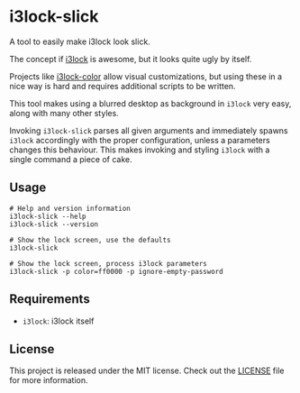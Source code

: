 # i3lock-slick
A tool to easily make i3lock look slick.

The concept if [i3lock](https://i3wm.org/i3lock/) is awesome, but it looks quite ugly by itself.  

Projects like [i3lock-color](https://github.com/chrjguill/i3lock-color) allow visual customizations,
but using these in a nice way is hard and requires additional scripts to be written.

This tool makes using a blurred desktop as background in `i3lock` very easy,
along with many other styles.

Invoking `i3lock-slick` parses all given arguments and immediately spawns `i3lock` accordingly with the proper configuration,
unless a parameters changes this behaviour.
This makes invoking and styling `i3lock` with a single command a piece of cake.

## Usage
```
# Help and version information
i3lock-slick --help
i3lock-slick --version

# Show the lock screen, use the defaults
i3lock-slick

# Show the lock screen, process i3lock parameters
i3lock-slick -p color=ff0000 -p ignore-empty-password
```

## Requirements
* `i3lock`: i3lock itself

## License
This project is released under the MIT license.
Check out the [LICENSE](LICENSE) file for more information.
